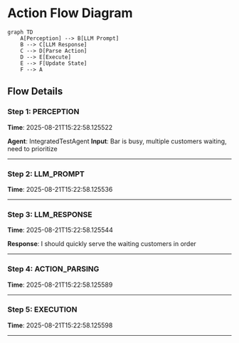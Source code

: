 # Action Flow Diagram

```mermaid
graph TD
    A[Perception] --> B[LLM Prompt]
    B --> C[LLM Response]
    C --> D[Parse Action]
    D --> E[Execute]
    E --> F[Update State]
    F --> A
```

## Flow Details

### Step 1: PERCEPTION
**Time**: 2025-08-21T15:22:58.125522

**Agent**: IntegratedTestAgent
**Input**: Bar is busy, multiple customers waiting, need to prioritize

---

### Step 2: LLM_PROMPT
**Time**: 2025-08-21T15:22:58.125536


---

### Step 3: LLM_RESPONSE
**Time**: 2025-08-21T15:22:58.125544

**Response**: I should quickly serve the waiting customers in order

---

### Step 4: ACTION_PARSING
**Time**: 2025-08-21T15:22:58.125589


---

### Step 5: EXECUTION
**Time**: 2025-08-21T15:22:58.125598


---

